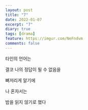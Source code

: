 ```yaml
---
layout: post
title: "7"
date: 2022-01-07
excerpt: "7"
diary: true
tags: [drama]
feature: https://imgur.com/NeFndvm
comments: false
---
```


타인의 언어는

결코 나의 정답이 될 수 없음을

뼈저리게 알기에

나 혼자서는

밤을 읽지 않기로 했다

